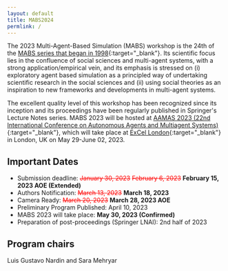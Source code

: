 ```yaml
---
layout: default
title: MABS2024
permlink: /
---
```


<!-- ---

## Best Paper Award

**Active Sensing for Epidemic State Estimation using ABM-guided Machine Learning** [<a href="../articles/salibaEtAl2023.pdf" target="_blank">PDF</a>] [<a href="../presentations/swarupEtAl2023-presentation.pdf" target="_blank">Presentation</a>]<br/>_Sami Saliba, Faraz Dadgostari, Stefan Hoops, Henning S. Mortveit, Samarth Swarup_ 

--- -->

The 2023 Multi-Agent-Based Simulation (MABS) workshop is the 24th of the [MABS series that began in 1998](http://www.pcs.usp.br/~mabs/){:target="_blank"}. Its scientific focus lies in the confluence of social sciences and multi-agent systems, with a strong application/empirical vein, and its emphasis is stressed on (i) exploratory agent based simulation as a principled way of undertaking scientific research in the social sciences and (ii) using social theories as an inspiration to new frameworks and developments in multi-agent systems.

The excellent quality level of this workshop has been recognized since its inception and its proceedings have been regularly published in Springer's Lecture Notes series. MABS 2023 will be hosted at [AAMAS 2023 (22nd International Conference on Autonomous Agents and Multiagent Systems)](https://aamas2023.soton.ac.uk){:target="_blank"}, which will take place at [ExCel London](https://www.excel.london/){:target="_blank"} in London, UK on May 29-June 02, 2023.

## Important Dates
* Submission deadline: <span style="color:red">~~January 30, 2023~~ ~~February 6, 2023~~</span> **February 15, 2023 AOE (Extended)**
* Authors Notification: <span style="color:red">~~March 13, 2023~~</span> **March 18, 2023**
* Camera Ready: <span style="color:red">~~March 20, 2023~~</span> **March 28, 2023 AOE**
* Preliminary Program Published: April 10, 2023
* MABS 2023 will take place: **May 30, 2023 (Confirmed)**
* Preparation of post-proceedings (Springer LNAI): 2nd half of 2023

## Program chairs
Luis Gustavo Nardin and Sara Mehryar
